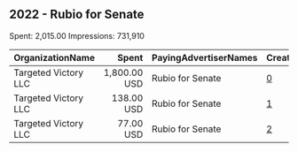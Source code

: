 ## 2022 - Rubio for Senate 
Spent: 2,015.00
Impressions: 731,910

|OrganizationName|Spent|PayingAdvertiserNames|CreativeUrls|Impressions|Genders|AgeBrackets|CountryCodes|BillingAddresses|CandidateBallotInformation|
|:---|---:|:---|:---|---:|:---|:---|:---|:---|:---|
|Targeted Victory  LLC|1,800.00 USD|Rubio for Senate|[0](https://www.snap.com/political-ads/asset/3761f4a9f7ec15ca5d12e964df25a54a5a3a6a1cd6220f747a629d049504d57c?mediaType=png)|708,187|||united states|"1100 Wilson Blvd, 10th Floor,Arlington,22209,US"|Marco Rubio|
|Targeted Victory  LLC|138.00 USD|Rubio for Senate|[1](https://www.snap.com/political-ads/asset/de0e47c756c247c74a73ce9b1eeb5b2822e9aaf23c39ef93961a181063f40d33?mediaType=jpg)|15,631||18+|united states|"1100 Wilson Blvd, 10th Floor,Arlington,22209,US"|Marco Rubio|
|Targeted Victory  LLC|77.00 USD|Rubio for Senate|[2](https://www.snap.com/political-ads/asset/e8549a2427d89418e9aad5f68b28f05462fed3b6ecf7b204997b2cd2ac292fae?mediaType=jpg)|8,092||18+|united states|"1100 Wilson Blvd, 10th Floor,Arlington,22209,US"|Marco Rubio|
